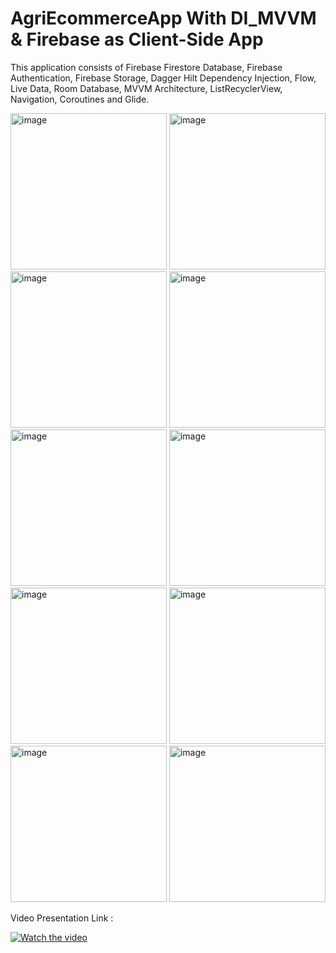 # AgriEcommerceApp With DI_MVVM & Firebase as Client-Side App

This application consists of Firebase Firestore Database, Firebase Authentication, Firebase Storage, Dagger Hilt Dependency Injection, Flow, Live Data, Room Database, MVVM Architecture, ListRecyclerView, Navigation, Coroutines and Glide. 

<img width="250" alt="image" src="https://user-images.githubusercontent.com/114451935/233236667-9fa3fd6a-5a65-4d66-9d8f-0fc427526422.png"> <img width="250" alt="image" src="https://user-images.githubusercontent.com/114451935/233236574-1cc97582-87d4-4a08-8462-7d08f0dda063.png">
<img width="250" alt="image" src="https://user-images.githubusercontent.com/114451935/233237580-06c47347-efd7-418e-a486-35c518285f2d.png"> <img width="250" alt="image" src="https://user-images.githubusercontent.com/114451935/233237102-eee81836-b7e3-4f21-9ca2-2bc524d04b01.png"> 
<img width="250" alt="image" src="https://user-images.githubusercontent.com/114451935/233237174-ec81e0cd-d1b5-4210-8254-e639d876abcc.png"> <img width="250" alt="image" src="https://user-images.githubusercontent.com/114451935/233237408-6b2d3eab-64f8-4b7d-9162-269cb874276e.png"> 
<img width="250" alt="image" src="https://user-images.githubusercontent.com/114451935/233237207-017dcd37-9e29-42ef-81aa-c7f2b86215f0.png"> <img width="250" alt="image" src="https://user-images.githubusercontent.com/114451935/233237229-587663c4-e879-46db-a7b3-9a048d947212.png"> 
<img width="250" alt="image" src="https://user-images.githubusercontent.com/114451935/233237313-7beb5d8f-842d-4e46-be4c-54dda9e274ae.png"> <img width="250" alt="image" src="https://user-images.githubusercontent.com/114451935/233237378-64b73966-d44e-4797-8c49-13469337ada2.png">

Video Presentation Link : 

[![Watch the video](https://static.vecteezy.com/system/resources/thumbnails/018/930/572/small/youtube-logo-youtube-icon-transparent-free-png.png)](https://youtu.be/sV1wKZQzRwg)
